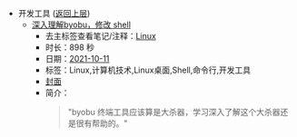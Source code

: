 - 开发工具 ([返回上层](../))
    - [深入理解byobu，修改 shell](https://www.bilibili.com/video/BV1bQ4y1D7Yu)
        - 去主标签查看笔记/注释：[Linux](../tags/Linux.md)
        - 时长：898 秒
        - 日期：[2021-10-11](../month/202110.md)
        - 标签：Linux,计算机技术,Linux桌面,Shell,命令行,开发工具
        - [封面](http://i1.hdslb.com/bfs/archive/822311a1d64f5e0a6e36aaa6132f8aa0fae059d9.jpg)
        - 简介：
            > "byobu 终端工具应该算是大杀器，学习深入了解这个大杀器还是很有帮助的。"

